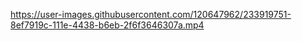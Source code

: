 

https://user-images.githubusercontent.com/120647962/233919751-8ef7919c-111e-4438-b6eb-2f6f3646307a.mp4

